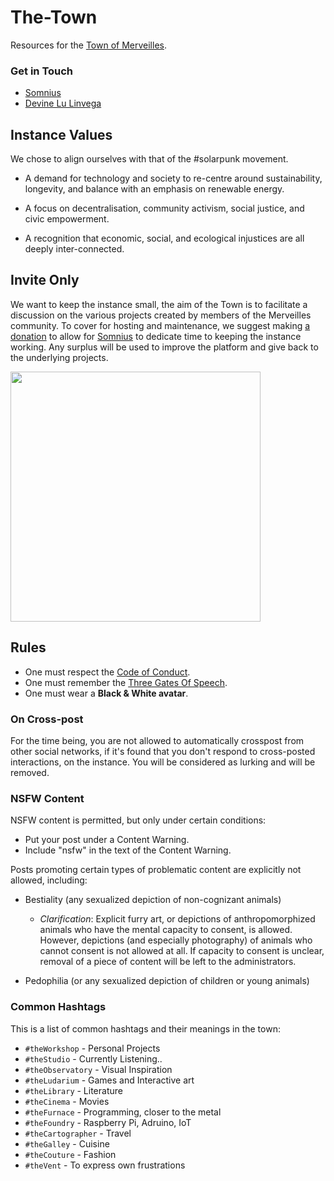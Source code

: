 # The-Town

Resources for the [Town of Merveilles](https://merveilles.town).

### Get in Touch

- [Somnius](https://merveilles.town/@somnius)
- [Devine Lu Linvega](https://merveilles.town/@neauoire)

## Instance Values

We chose to align ourselves with that of the #solarpunk movement.

- A demand for technology and society to re-centre around sustainability, longevity, and balance with an emphasis on renewable energy.

- A focus on decentralisation, community activism, social justice, and civic empowerment.

- A recognition that economic, social, and ecological injustices are all deeply inter-connected.

## Invite Only

We want to keep the instance small, the aim of the Town is to facilitate a discussion on the various projects created by members of the Merveilles community. To cover for hosting and maintenance, we suggest making [a donation](https://ko-fi.com/somnius) to allow for [Somnius](https://merveilles.town/@somnius) to dedicate time to keeping the instance working. Any surplus will be used to improve the platform and give back to the underlying projects.

<img src='https://raw.githubusercontent.com/Merveilles/The-Town/master/AUGMENT.jpg' width="400"/>

## Rules

- One must respect the [Code of Conduct](https://github.com/merveilles/Resources/blob/master/CONDUCT.md).
- One must remember the [Three Gates Of Speech](http://wiki.xxiivv.com/Discourse).
- One must wear a **Black & White avatar**.

### On Cross-post

For the time being, you are not allowed to automatically crosspost from other social networks, if it's found that you don't respond to cross-posted interactions, on the instance. You will be considered as lurking and will be removed. 

### NSFW Content

NSFW content is permitted, but only under certain conditions:

- Put your post under a Content Warning.
- Include "nsfw" in the text of the Content Warning.

Posts promoting certain types of problematic content are explicitly not allowed, including:

- Bestiality (any sexualized depiction of non-cognizant animals)
  - _Clarification_: Explicit furry art, or depictions of anthropomorphized animals who have the mental capacity to consent, is allowed. However, depictions (and especially photography) of animals who cannot consent is not allowed at all. If capacity to consent is unclear, removal of a piece of content will be left to the administrators.

- Pedophilia (or any sexualized depiction of children or young animals)

### Common Hashtags

This is a list of common hashtags and their meanings in the town:
- `#theWorkshop` - Personal Projects
- `#theStudio` - Currently Listening..
- `#theObservatory` - Visual Inspiration
- `#theLudarium` - Games and Interactive art
- `#theLibrary` - Literature
- `#theCinema` - Movies
- `#theFurnace` - Programming, closer to the metal
- `#theFoundry` - Raspberry Pi, Adruino, IoT
- `#theCartographer` - Travel
- `#theGalley` - Cuisine
- `#theCouture` - Fashion
- `#theVent` - To express own frustrations
